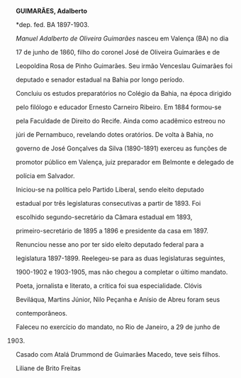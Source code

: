 **GUIMARÃES, Adalberto**



\*dep. fed. BA 1897-1903.



*Manuel Adalberto de Oliveira Guimarães* nasceu em Valença (BA) no dia

17 de junho de 1860, filho do coronel José de Oliveira Guimarães e de

Leopoldina Rosa de Pinho Guimarães. Seu irmão Venceslau Guimarães foi

deputado e senador estadual na Bahia por longo período.



Concluiu os estudos preparatórios no Colégio da Bahia, na época dirigido

pelo filólogo e educador Ernesto Carneiro Ribeiro. Em 1884 formou-se

pela Faculdade de Direito do Recife. Ainda como acadêmico estreou no

júri de Pernambuco, revelando dotes oratórios. De volta à Bahia, no

governo de José Gonçalves da Silva (1890-1891) exerceu as funções de

promotor público em Valença, juiz preparador em Belmonte e delegado de

polícia em Salvador.



Iniciou-se na política pelo Partido Liberal, sendo eleito deputado

estadual por três legislaturas consecutivas a partir de 1893. Foi

escolhido segundo-secretário da Câmara estadual em 1893,

primeiro-secretário de 1895 a 1896 e presidente da casa em 1897.

Renunciou nesse ano por ter sido eleito deputado federal para a

legislatura 1897-1899. Reelegeu-se para as duas legislaturas seguintes,

1900-1902 e 1903-1905, mas não chegou a completar o último mandato.



Poeta, jornalista e literato, a crítica foi sua especialidade. Clóvis

Beviláqua, Martins Júnior, Nilo Peçanha e Anísio de Abreu foram seus

contemporâneos.



Faleceu no exercício do mandato, no Rio de Janeiro, a 29 de junho de

1903.



Casado com Atalá Drummond de Guimarães Macedo, teve seis filhos.



Liliane de Brito Freitas



